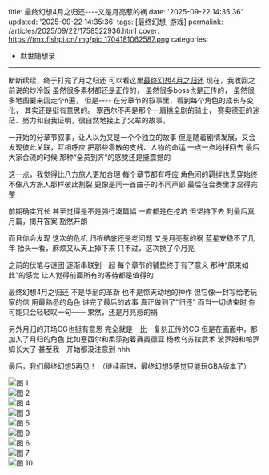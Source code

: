 title: 最终幻想4月之归还----又是月亮惹的祸
date: '2025-09-22 14:35:36'
updated: '2025-09-22 14:35:36'
tags: [最终幻想, 游戏]
permalink: /articles/2025/09/22/1758522936.html
cover: https://tmx.fishpi.cn/img/pic_1704181062587.png
categories: 
- 默世随想录
---


断断续续，终于打完了月之归还
可以看这里[最终幻想4月之归还](https://sszsj.com/articles/2024/01/02/1704177884.html)
现在，我收回之前说的炒冷饭
虽然很多素材都还是正传的，
虽然很多boss也是正传的，
虽然很多地图要来回走个n遍，
但是----
在分章节的叙事里，看到每个角色的成长与变化，
其实还是挺有意思的。
塞西尔不再是那个一肩挑全剧的骑士，
赛奥德亚的迷茫、努力和自我证明，很自然地接上了父辈的故事。

一开始的分章节叙事，让人以为又是一个个独立的故事
但是随着剧情发展，又会发现彼此关联，互相呼应
把那些零散的支线、人物的命运
一点一点地拼回去
最后大家合流的时候
那种“全员到齐”的感觉还是挺震撼的

这一点，我觉得比八方旅人更加合理
每个章节都有呼应
角色间的羁绊也贯穿始终
不像八方旅人那样彼此割裂
更像是同一首曲子的不同声部
最后在合奏里才显得完整

前期确实冗长
甚至觉得是不是强行凑篇幅
一直都是在挖坑
但坚持下去
到最后真月篇，揭开答案
豁然开朗

而且你会发现
这次的危机
归根结底还是老问题
又是月亮惹的祸
蓝星安稳不了几年
抬头一看，麻烦又从天上掉下来
只不过，这次换了个月亮

之前的伏笔与谜团
逐渐串联到一起
每个章节的铺垫终于有了意义
那种“原来如此”的感觉
让人觉得前面所有的等待都是值得的

最终幻想4月之归还
不是华丽的革新
也不是惊天动地的神作
但它像一封写给老玩家的信
用最熟悉的角色
讲完了最后的故事
真正做到了“归还”
而当一切结束时
你可能只会轻轻叹一句——
果然，还是月亮惹的祸

另外月归的开场CG也挺有意思
完全就是一比一复刻正传的CG
但是在画面中，都加入了月归的角色
比如塞西尔和柔莎抱着赛奥德亚
杨教乌苏拉武术
波罗姆和帕罗姆长大了
甚至我一开始都没注意到
hhh

最后，我们最终幻想5再见！
（继续画饼，最终幻想5感觉只能玩GBA版本了）

![图 1](https://tmx.fishpi.cn/img/pic_1704181076926.png)  
![图 2](https://tmx.fishpi.cn/img/pic_1704181084329.png)  
![图 4](https://tmx.fishpi.cn/img/pic_1704181115396.png)  
![图 3](https://tmx.fishpi.cn/img/pic_1704181096146.png)  
![图 5](https://tmx.fishpi.cn/img/pic_1704181128351.png)  
![图 9](https://tmx.fishpi.cn/img/pic_1704181201762.png)  
![图 6](https://tmx.fishpi.cn/img/pic_1704181134927.png)  
![图 7](https://tmx.fishpi.cn/img/pic_1704181145361.png)  
![图 10](https://tmx.fishpi.cn/img/pic_1704181225612.png)  

